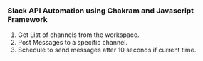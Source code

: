 ### Slack API Automation using Chakram and Javascript Framework
1. Get List of channels from the workspace.
2. Post Messages to a specific channel.
3. Schedule to send messages after 10 seconds if current time.
